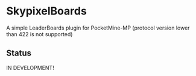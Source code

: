 # SkypixelBoards
A simple LeaderBoards plugin for PocketMine-MP (protocol version lower than 422 is not supported)

## Status
IN DEVELOPMENT!
